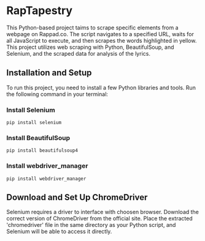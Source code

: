 # RapTapestry

This Python-based project taims to scrape specific elements from a webpage on Rappad.co. The script navigates to a specified URL, waits for all JavaScript to execute, and then scrapes the words highlighted in yellow. This project utilizes web scraping with Python, BeautifulSoup, and Selenium, and the scraped data for analysis of the lyrics.

## Installation and Setup
To run this project, you need to install a few Python libraries and tools. Run the following command in your terminal:

### Install Selenium
```pip install selenium```

### Install BeautifulSoup
```pip install beautifulsoup4```

### Install webdriver_manager
```pip install webdriver_manager```

## Download and Set Up ChromeDriver
Selenium requires a driver to interface with choosen browser. Download the correct version of ChromeDriver from the official site. Place the extracted 'chromedriver' file in the same directory as your Python script, and Selenium will be able to access it directly.

